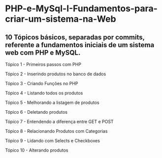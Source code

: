 # PHP-e-MySql-I-Fundamentos-para-criar-um-sistema-na-Web

## 10 Tópicos básicos, separadas por commits, referente a fundamentos iniciais de um sistema web com PHP e MySQL.

Tópico 1  - Primeiros passos com PHP

Tópico 2  - Inserindo produtos no banco de dados

Tópico 3  - Criando Funções no PHP

Tópico 4  - Listando todos os produtos

Tópico 5  - Melhorando a listagem de produtos

Tópico 6  - Deletando produtos

Tópico 7  - Entendendo a diferença entre GET e POST

Tópico 8  - Relacionando Produtos com Categorias

Tópico 9  - Lidando com Selects e Checkboxes

Tópico 10 - Alterando produtos

